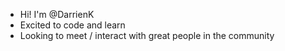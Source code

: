 - Hi! I'm @DarrienK
- Excited to code and learn
- Looking to meet / interact with great people in the community

<!---
DarrienK/DarrienK is a ✨ special ✨ repository because its `README.md` (this file) appears on your GitHub profile.
You can click the Preview link to take a look at your changes.
--->
